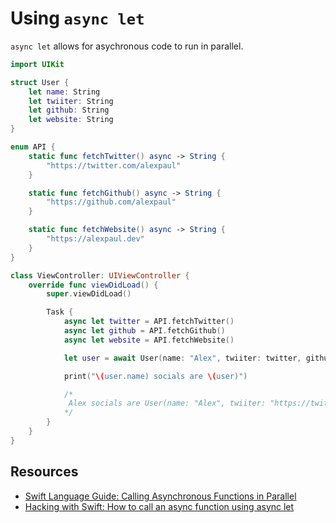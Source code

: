 # Using `async let`

`async let` allows for asychronous code to run in parallel.

```swift 
import UIKit

struct User {
    let name: String
    let twiiter: String
    let github: String
    let website: String
}

enum API {
    static func fetchTwitter() async -> String {
        "https://twitter.com/alexpaul"
    }

    static func fetchGithub() async -> String {
        "https://github.com/alexpaul"
    }

    static func fetchWebsite() async -> String {
        "https://alexpaul.dev"
    }
}

class ViewController: UIViewController {
    override func viewDidLoad() {
        super.viewDidLoad()

        Task {
            async let twitter = API.fetchTwitter()
            async let github = API.fetchGithub()
            async let website = API.fetchWebsite()

            let user = await User(name: "Alex", twiiter: twitter, github: github, website: website)

            print("\(user.name) socials are \(user)")

            /*
             Alex socials are User(name: "Alex", twiiter: "https://twitter.com/alexpaul", github: "https://github.com/alexpaul", website: "https://alexpaul.dev")
            */
        }
    }
}
```

## Resources 

* [Swift Language Guide: Calling Asynchronous Functions in Parallel](https://docs.swift.org/swift-book/LanguageGuide/Concurrency.html)
* [Hacking with Swift: How to call an async function using async let](https://www.hackingwithswift.com/quick-start/concurrency/how-to-call-an-async-function-using-async-let)
